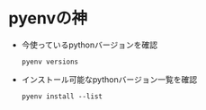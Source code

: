 # pyenvの神

- 今使っているpythonバージョンを確認

    `pyenv versions`

- インストール可能なpythonバージョン一覧を確認

    `pyenv install --list`